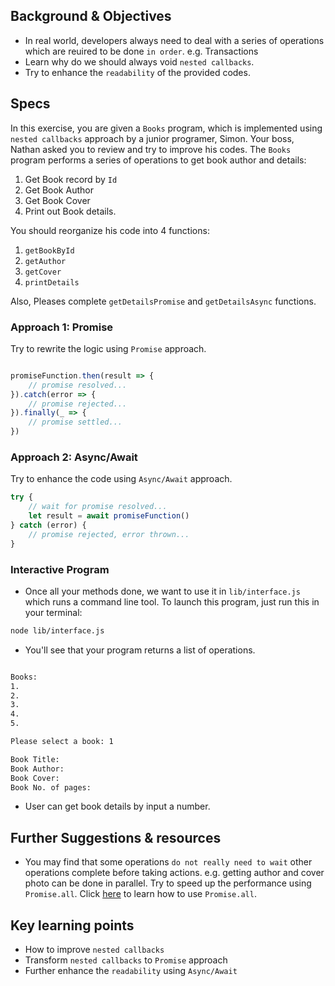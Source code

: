 ## Background & Objectives

- In real world, developers always need to deal with a series of operations which are reuired to be done `in order`. e.g. Transactions
- Learn why do we should always void `nested callbacks`.
- Try to enhance the `readability` of the provided codes.

## Specs
In this exercise, you are given a `Books` program, which is implemented using `nested callbacks` approach by a junior programer, Simon. Your boss, Nathan asked you to review and try to improve his codes. The `Books` program performs a series of operations to get book author and details: 
1. Get Book record by `Id`
2. Get Book Author
3. Get Book Cover
4. Print out Book details.

You should reorganize his code into 4 functions:
1. `getBookById`
2. `getAuthor`
3. `getCover`
4. `printDetails`

Also, Pleases complete `getDetailsPromise` and `getDetailsAsync` functions.

### Approach 1: Promise
Try to rewrite the logic using `Promise` approach.

```javascript

promiseFunction.then(result => {
    // promise resolved...
}).catch(error => {
    // promise rejected...
}).finally(_ => {
    // promise settled...
})

```

### Approach 2: Async/Await
Try to enhance the code using `Async/Await` approach.

```javascript
try {
    // wait for promise resolved...
    let result = await promiseFunction()
} catch (error) {
    // promise rejected, error thrown...
}

```

### Interactive Program
- Once all your methods done, we want to use it in `lib/interface.js` which runs a command line tool. To launch this program, just run this in your terminal:

```bash
node lib/interface.js
```

- You'll see that your program returns a list of operations. 
```bash

Books:
1. 
2.
3. 
4. 
5. 

Please select a book: 1

Book Title:
Book Author:
Book Cover:
Book No. of pages: 

```
- User can get book details by input a number. 

## Further Suggestions & resources
- You may find that some operations `do not really need to wait` other operations complete before taking actions. e.g. getting author and cover photo can be done in parallel. Try to speed up the performance using `Promise.all`. Click [here](https://www.codingame.com/playgrounds/347/javascript-promises-mastering-the-asynchronous/how-to-join-promises) to learn how to use `Promise.all`.

## Key learning points
- How to improve `nested callbacks`
- Transform `nested callbacks` to `Promise` approach
- Further enhance the `readability` using `Async/Await`